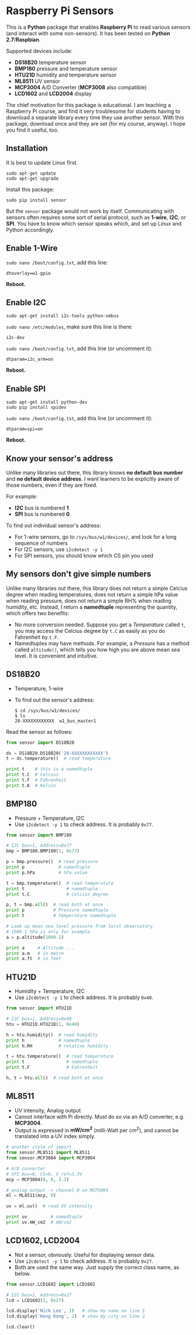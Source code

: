 # Raspberry Pi Sensors

This is a **Python** package that enables **Raspberry Pi** to read various sensors (and interact with some non-sensors). It has been tested on **Python 2.7**/**Raspbian**.

Supported devices include:
- **DS18B20** temperature sensor
- **BMP180** pressure and temperature sensor
- **HTU21D** humidity and temperature sensor
- **ML8511** UV sensor
- **MCP3004** A/D Converter (**MCP3008** also compatible)
- **LCD1602** and **LCD2004** display

The chief motivation for this package is educational. I am teaching a Raspberry Pi course, and find it very troublesome for students having to download a separate library every time they use another sensor. With this package, download once and they are set (for my course, anyway). I hope you find it useful, too.

## Installation

It is best to update Linux first.

`sudo apt-get update`  
`sudo apt-get upgrade`

Install this package:

`sudo pip install sensor`

But the `sensor` package would not work by itself. Communicating with sensors often requires some sort of serial protocol, such as **1-wire**, **I2C**, or **SPI**. You have to know which sensor speaks which, and set up Linux and Python accordingly.

## Enable 1-Wire

`sudo nano /boot/config.txt`, add this line:
```
dtoverlay=w1-gpio
```
**Reboot.**

## Enable I2C

`sudo apt-get install i2c-tools python-smbus`

`sudo nano /etc/modules`, make sure this line is there:
```
i2c-dev
```

`sudo nano /boot/config.txt`, add this line (or uncomment it):
```
dtparam=i2c_arm=on
```
**Reboot.**

## Enable SPI

`sudo apt-get install python-dev`  
`sudo pip install spidev`

`sudo nano /boot/config.txt`, add this line (or uncomment it):
```
dtparam=spi=on
```
**Reboot.**

## Know your sensor's address

Unlike many libraries out there, this library knows **no default bus number** and **no default device address**. I want learners to be explicitly aware of those numbers, even if they are fixed.

For example:
- **I2C** bus is numbered **1**
- **SPI** bus is numbered **0**

To find out individual sensor's address:
- For 1-wire sensors, go to `/sys/bus/w1/devices/`, and look for a long sequence of numbers
- For I2C sensors, use `i2cdetect -y 1`
- For SPI sensors, you should know which CS pin you used

## My sensors don't give simple numbers

Unlike many libraries out there, this library does not return a simple Celcius degree when reading temperatures, does not return a simple hPa value when reading pressure, does not return a simple RH% when reading humidity, etc. Instead, I return a **namedtuple** representing the quantity, which offers two benefits:

- No more conversion needed. Suppose you get a *Temperature* called `t`, you may access the Celcius degree by `t.C` as easily as you do Fahrenheit by `t.F`.
- Namedtuples may have methods. For example, a *Pressure* has a method called `altitude()`, which tells you how high you are above mean sea level. It is convenient and intuitive.

## DS18B20

- Temperature, 1-wire
- To find out the sensor's address:

    ```
    $ cd /sys/bus/w1/devices/
    $ ls
    28-XXXXXXXXXXXX  w1_bus_master1
    ```

Read the sensor as follows:

```python
from sensor import DS18B20

ds = DS18B20.DS18B20('28-XXXXXXXXXXXX')
t = ds.temperature()  # read temperature

print t    # this is a namedtuple
print t.C  # Celcius
print t.F  # Fahrenheit
print t.K  # Kelvin
```

## BMP180

- Pressure + Temperature, I2C
- Use `i2cdetect -y 1` to check address. It is probably `0x77`.

```python
from sensor import BMP180

# I2C bus=1, Address=0x77
bmp = BMP180.BMP180(1, 0x77)

p = bmp.pressure()  # read pressure
print p             # namedtuple
print p.hPa         # hPa value

t = bmp.temperature()  # read temperature
print t                # namedtuple
print t.C              # Celcius degree

p, t = bmp.all()  # read both at once
print p           # Pressure namedtuple
print t           # Temperature namedtuple

# Look up mean sea level pressure from local observatory.
# 1009.1 hPa is only for example.
a = p.altitude(1009.1)

print a     # Altitude ...
print a.m   # in metre
print a.ft  # in feet
```

## HTU21D

- Humidity + Temperature, I2C
- Use `i2cdetect -y 1` to check address. It is probably `0x40`.

```python
from sensor import HTU21D

# I2C bus=1, Address=0x40
htu = HTU21D.HTU21D(1, 0x40)

h = htu.humidity()  # read humidity
print h             # namedtuple
print h.RH          # relative humidity

t = htu.temperature()  # read temperature
print t                # namedtuple
print t.F              # Fahrenheit

h, t = htu.all()  # read both at once
```

## ML8511

- UV intensity, Analog output
- Cannot interface with Pi directly. Must do so via an A/D converter, e.g. **MCP3004**.
- Output is expressed in **mW/cm<sup>2</sup>** (milli-Watt per cm<sup>2</sup>), and cannot be translated into a UV index simply.

```python
# another style of import
from sensor.ML8511 import ML8511
from sensor.MCP3004 import MCP3004

# A/D converter
# SPI bus=0, CS=0, V_ref=3.3V
mcp = MCP3004(0, 0, 3.3)

# analog output -> channel 0 on MCP3004
ml = ML8511(mcp, 0)

uv = ml.uv()  # read UV intensity

print uv         # namedtuple
print uv.mW_cm2  # mW/cm2
```

## LCD1602, LCD2004

- Not a sensor, obviously. Useful for displaying sensor data.
- Use `i2cdetect -y 1` to check address. It is probably `0x27`.
- Both are used the same way. Just supply the correct class name, as below.

```python
from sensor.LCD1602 import LCD1602

# I2C bus=1, Address=0x27
lcd = LCD1602(1, 0x27)

lcd.display('Nick Lee', 1)   # show my name on line 1
lcd.display('Hong Kong', 2)  # show my city on line 2

lcd.clear()
```
